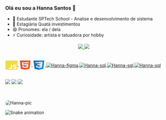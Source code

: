 ### Olá eu sou a Hanna Santos 👋

- 🌱 Estudante SPTech School - Analise e desenvolvimento de sistema
- :office: Estagiária Quatá investimentos
- 😄 Pronomes: ela / dela
- ⚡ Curiosidade: artista e tatuadora por hobby

<div align="center">
  <a href="https://github.com/HannaSantos">
  <img height="160em" src="https://github-readme-stats.vercel.app/api?username=HannaSantos&show_icons=true&theme=dracula&include_all_commits=true&count_private=true"/>
  <img height="160em" src="https://github-readme-stats.vercel.app/api/top-langs/?username=HannaSantos&layout=compact&langs_count=7&theme=dracula"/>
</div>
  
  <br>
  
  <div style="display: inline_block"><br>
  <img align="center" alt="Hanna-Js" height="30" width="40" src="https://raw.githubusercontent.com/devicons/devicon/master/icons/javascript/javascript-plain.svg">
  <img align="center" alt="Hanna-HTML" height="30" width="40" src="https://raw.githubusercontent.com/devicons/devicon/master/icons/html5/html5-original.svg">
  <img align="center" alt="Hanna-CSS" height="30" width="40" src="https://raw.githubusercontent.com/devicons/devicon/master/icons/css3/css3-original.svg">
  <img align="center" alt="Hanna-figma" height="30" width="40" src="https://cdn.jsdelivr.net/gh/devicons/devicon/icons/figma/figma-original.svg" />
  <img align="center" alt="Hanna-sql" height="30" width="40" src="https://cdn.jsdelivr.net/gh/devicons/devicon/icons/mysql/mysql-plain.svg" />
  <img align="center" alt="Hanna-sql" height="30" width="40" src="https://img.icons8.com/fluency/48/000000/flutter.png" />
  <img align="center" alt="Hanna-sql" height="30" width="40" src="https://img.icons8.com/color/50/000000/java-coffee-cup-logo--v2.png" />
</div>
  
 ##
  
  <div> 
  <a href="https://www.instagram.com/napalmxx/" target="_blank"><img src="https://img.shields.io/badge/-Instagram-%23E4405F?style=for-the-badge&logo=instagram&logoColor=white" target="_blank"></a> 
  <a href = "mailto:hanna.santos@bandtec.com.br"><img src="https://img.shields.io/badge/-Gmail-%23333?style=for-the-badge&logo=gmail&logoColor=white" target="_blank"></a>
  <a href="https://www.linkedin.com/in/hanna-santos-671501229/" target="_blank"><img src="https://img.shields.io/badge/-LinkedIn-%230077B5?style=for-the-badge&logo=linkedin&logoColor=white" target="_blank"></a> 
</div>
  
  <br><br>
  <img alt="Hanna-pic" height="150" style="border-radius:50px;" src="https://i.pinimg.com/originals/35/98/8b/35988bf09ce2be958e36f4bc8f4575d1.gif" />
  

![Snake animation](https://github.com/HannaSantos/HannaSantos/blob/output/github-snake-dark.svg#gh-dark-mode-only)
